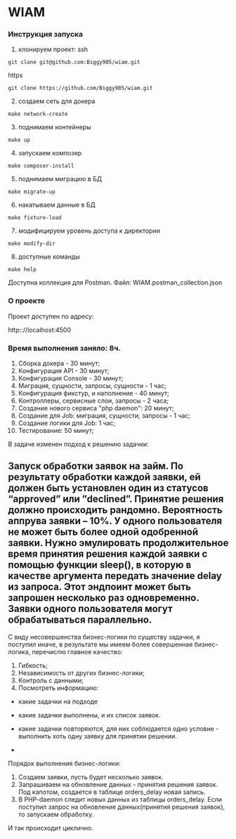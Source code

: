 # WIAM
### Инструкция запуска
1. клонируем проект:
ssh
```
git clone git@github.com:Biggy905/wiam.git
```
https
```
git clone https://github.com/Biggy905/wiam.git
```
2. создаем сеть для докера
```
make network-create
```
3. поднимаем контейнеры
```
make up
```
4. запускаем композер
```
make composer-install
```
5. поднимаем миграцию в БД
```
make migrate-up
```
6. накатываем данные в БД
```
make fixture-load
```
7. модифицируем уровень доступа к директории
```
make modify-dir
```
8. доступные команды
```
make help
```
Доступна коллекция для Postman. Файл: WIAM.postman_collection.json

### О проекте
Проект доступен по адресу:

http:://localhost:4500

### Время выполнения заняло: 8ч. 
1. Сборка докера - 30 минут;
2. Конфигурация API - 30 минут;
3. Конфигурация Console - 30 минут;
4. Миграция, сущности, запросы, сущности - 1 час;
5. Конфигурация фикстур, и наполнение - 40 минут;
6. Контроллеры, сервисные слои, запросы - 2 часа;
7. Создание нового сервиса "php daemon": 20 минут;
8. Создание для Job: миграция, сущности, запросы - 1 час;
9. Создание логики для Job: 1 час;
10. Тестирование: 50 минут;

В задаче изменен подход к решению задачки:

## Запуск обработки заявок на займ. По результату обработки каждой заявки, ей должен быть установлен один из статусов “approved” или ”declined”. Принятие решения должно происходить рандомно. Вероятность аппрува заявки – 10%. У одного пользователя не может быть более одной одобренной заявки. Нужно эмулировать продолжительное время принятия решения каждой заявки с помощью функции sleep(), в которую в качестве аргумента передать значение delay из запроса. Этот эндпоинт может быть запрошен несколько раз одновременно. Заявки одного пользователя могут обрабатываться параллельно.

С виду несовершенства бизнес-логики по существу задачки, я поступил иначе, в результате мы имеем более совершенная бизнес-логика, перечислю главное качество: 
1) Гибкость; 
2) Независимость от других бизнес-логики;
3) Контроль с данными;
4) Посмотреть информацию:
- какие задачки на подходе
- какие задачки выполнены, и их список заявок.
- какие задачки повторяются, для них соблюдается одно условие - выполнить хоть одну заявку для принятии решении.

-
Порядок выполнения бизнес-логики:
1) Создаем заявки, пусть будет несколько заявок.
2) Запрашиваем на обновление данных - принятия решения заявок. Под капотом, создается в таблице orders_delay новая запись.
3) В PHP-daemon следит новых данных из таблицы orders_delay. Если поступил запрос на обновление данных(принятия решения заявок), то запускаем обработку. 

И так происходит циклично.
